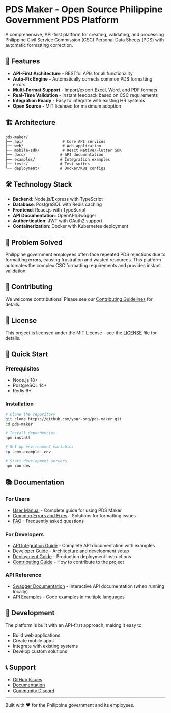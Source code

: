 # PDS Maker - Open Source Philippine Government PDS Platform

A comprehensive, API-first platform for creating, validating, and processing Philippine Civil Service Commission (CSC) Personal Data Sheets (PDS) with automatic formatting correction.

## 🚀 Features

- **API-First Architecture** - RESTful APIs for all functionality
- **Auto-Fix Engine** - Automatically corrects common PDS formatting errors
- **Multi-Format Support** - Import/export Excel, Word, and PDF formats
- **Real-Time Validation** - Instant feedback based on CSC requirements
- **Integration Ready** - Easy to integrate with existing HR systems
- **Open Source** - MIT licensed for maximum adoption

## 🏗️ Architecture

```
pds-maker/
├── api/                 # Core API services
├── web/                 # Web application
├── mobile-sdk/          # React Native/Flutter SDK
├── docs/               # API documentation
├── examples/           # Integration examples
├── tests/              # Test suites
└── deployment/         # Docker/K8s configs
```

## 🛠️ Technology Stack

- **Backend**: Node.js/Express with TypeScript
- **Database**: PostgreSQL with Redis caching
- **Frontend**: React.js with TypeScript
- **API Documentation**: OpenAPI/Swagger
- **Authentication**: JWT with OAuth2 support
- **Containerization**: Docker with Kubernetes deployment

## 🎯 Problem Solved

Philippine government employees often face repeated PDS rejections due to formatting errors, causing frustration and wasted resources. This platform automates the complex CSC formatting requirements and provides instant validation.

## 🤝 Contributing

We welcome contributions! Please see our [Contributing Guidelines](CONTRIBUTING.md) for details.

## 📄 License

This project is licensed under the MIT License - see the [LICENSE](LICENSE) file for details.

## 🔗 Quick Start

### Prerequisites
- Node.js 18+
- PostgreSQL 14+
- Redis 6+

### Installation
```bash
# Clone the repository
git clone https://github.com/your-org/pds-maker.git
cd pds-maker

# Install dependencies
npm install

# Set up environment variables
cp .env.example .env

# Start development servers
npm run dev
```

## 📚 Documentation

### For Users
- [User Manual](docs/USER_MANUAL.md) - Complete guide for using PDS Maker
- [Common Errors and Fixes](docs/COMMON_ERRORS.md) - Solutions for formatting issues
- [FAQ](docs/FAQ.md) - Frequently asked questions

### For Developers
- [API Integration Guide](docs/API_INTEGRATION.md) - Complete API documentation with examples
- [Developer Guide](docs/DEVELOPER_GUIDE.md) - Architecture and development setup
- [Deployment Guide](docs/DEPLOYMENT.md) - Production deployment instructions
- [Contributing Guide](CONTRIBUTING.md) - How to contribute to the project

### API Reference
- [Swagger Documentation](http://localhost:3001/api-docs) - Interactive API documentation (when running locally)
- [API Examples](examples/) - Code examples in multiple languages

## 🔧 Development

The platform is built with an API-first approach, making it easy to:
- Build web applications
- Create mobile apps
- Integrate with existing systems
- Develop custom solutions

## 📞 Support

- [GitHub Issues](https://github.com/your-org/pds-maker/issues)
- [Documentation](docs/)
- [Community Discord](https://discord.gg/pds-maker)

---

Built with ❤️ for the Philippine government and its employees.